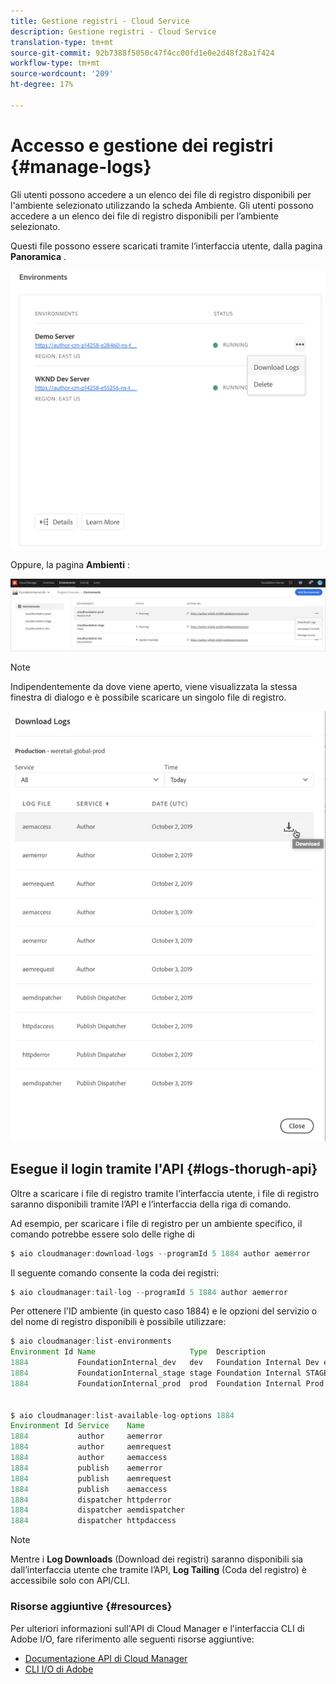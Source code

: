 ```yaml
---
title: Gestione registri - Cloud Service
description: Gestione registri - Cloud Service
translation-type: tm+mt
source-git-commit: 92b7388f5050c47f4cc00fd1e0e2d48f28a1f424
workflow-type: tm+mt
source-wordcount: '209'
ht-degree: 17%

---
```



# Accesso e gestione dei registri {#manage-logs}

Gli utenti possono accedere a un elenco dei file di registro disponibili per l&#39;ambiente selezionato utilizzando la scheda Ambiente.  Gli utenti possono accedere a un elenco dei file di registro disponibili per l’ambiente selezionato.

Questi file possono essere scaricati tramite l’interfaccia utente, dalla pagina **Panoramica** .

![](assets/manage-logs1.png)

Oppure, la pagina **Ambienti** :

![](assets/download-logs.png)

>[!Note]
>Indipendentemente da dove viene aperto, viene visualizzata la stessa finestra di dialogo e è possibile scaricare un singolo file di registro.

![](assets/manage-logs3.png)


## Esegue il login tramite l&#39;API {#logs-thorugh-api}

Oltre a scaricare i file di registro tramite l’interfaccia utente, i file di registro saranno disponibili tramite l’API e l’interfaccia della riga di comando.

Ad esempio, per scaricare i file di registro per un ambiente specifico, il comando potrebbe essere solo delle righe di

```java
$ aio cloudmanager:download-logs --programId 5 1884 author aemerror
```

Il seguente comando consente la coda dei registri:

```java
$ aio cloudmanager:tail-log --programId 5 1884 author aemerror
```

Per ottenere l&#39;ID ambiente (in questo caso 1884) e le opzioni del servizio o del nome di registro disponibili è possibile utilizzare:

```java
$ aio cloudmanager:list-environments
Environment Id Name                     Type  Description                          
1884           FoundationInternal_dev   dev   Foundation Internal Dev environment  
1884           FoundationInternal_stage stage Foundation Internal STAGE environment
1884           FoundationInternal_prod  prod  Foundation Internal Prod environment
 
 
$ aio cloudmanager:list-available-log-options 1884
Environment Id Service    Name         
1884           author     aemerror     
1884           author     aemrequest   
1884           author     aemaccess    
1884           publish    aemerror     
1884           publish    aemrequest   
1884           publish    aemaccess    
1884           dispatcher httpderror   
1884           dispatcher aemdispatcher
1884           dispatcher httpdaccess
```

>[!Note]
>Mentre i **Log Downloads** (Download dei registri) saranno disponibili sia dall’interfaccia utente che tramite l’API, **Log Tailing** (Coda del registro) è accessibile solo con API/CLI.

### Risorse aggiuntive {#resources}

Per ulteriori informazioni sull&#39;API di Cloud Manager e l&#39;interfaccia CLI di Adobe I/O, fare riferimento alle seguenti risorse aggiuntive:

* [Documentazione API di Cloud Manager](https://www.adobe.io/apis/experiencecloud/cloud-manager/docs.html)
* [CLI I/O di Adobe](https://github.com/adobe/aio-cli-plugin-cloudmanager)